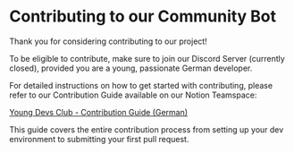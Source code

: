 # Contributing to our Community Bot

Thank you for considering contributing to our project!

To be eligible to contribute, make sure to join our Discord Server (currently closed),
provided you are a young, passionate German developer.

For detailed instructions on how to get started with contributing, 
please refer to our Contribution Guide available on our Notion Teamspace:

[Young Devs Club - Contribution Guide (German)](https://young-devs-club.notion.site/Contributing-18e3377b549680998e24d26a2b89d5a2?pvs=4)

This guide covers the entire contribution process from setting up your dev environment to submitting your first pull request.